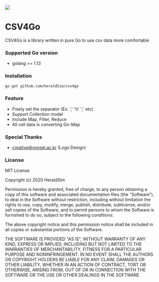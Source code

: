 <img src="https://i.imgur.com/18I2oHR.jpg">

# CSV4Go

CSV4Go is a library written in pure Go to use csv data more comfortable

### Supported Go version
- golang >= 1.13

### Installation

```bash
go get github.com/heraldSim/csv4go
```

### Feature

- Freely set the separator (Ex: ',' '\t' ';' etc) 
- Support Collection model
- Include Map, Filter, Reduce
- All cell data is converting Go-Map


### Special Thanks
- creative@yonsei.ac.kr (Logo Design)

### License
MIT License

Copyright (c) 2020 HeraldSim

Permission is hereby granted, free of charge, to any person obtaining a copy
of this software and associated documentation files (the "Software"), to deal
in the Software without restriction, including without limitation the rights
to use, copy, modify, merge, publish, distribute, sublicense, and/or sell
copies of the Software, and to permit persons to whom the Software is
furnished to do so, subject to the following conditions:

The above copyright notice and this permission notice shall be included in all
copies or substantial portions of the Software.

THE SOFTWARE IS PROVIDED "AS IS", WITHOUT WARRANTY OF ANY KIND, EXPRESS OR
IMPLIED, INCLUDING BUT NOT LIMITED TO THE WARRANTIES OF MERCHANTABILITY,
FITNESS FOR A PARTICULAR PURPOSE AND NONINFRINGEMENT. IN NO EVENT SHALL THE
AUTHORS OR COPYRIGHT HOLDERS BE LIABLE FOR ANY CLAIM, DAMAGES OR OTHER
LIABILITY, WHETHER IN AN ACTION OF CONTRACT, TORT OR OTHERWISE, ARISING FROM,
OUT OF OR IN CONNECTION WITH THE SOFTWARE OR THE USE OR OTHER DEALINGS IN THE
SOFTWARE.